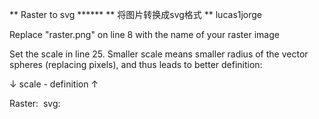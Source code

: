 ** Raster to svg ****** 
** 将图片转换成svg格式 ** lucas1jorge


Replace "raster.png" on line 8 with the name of your raster image

Set the scale in line 25. Smaller scale means smaller radius of the vector spheres (replacing pixels), and thus leads to better definition:

↓ scale - definition ↑

Raster:
<img src="">
svg:
<img src="">
